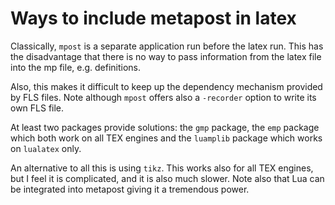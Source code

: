 # Ways to include metapost in latex

Classically, `mpost` is a separate application run before the latex run. 
This has the disadvantage that there is no way to pass information from the latex file 
into the mp file, e.g. definitions. 

Also, this makes it difficult to keep up the dependency mechanism provided by FLS files. 
Note although `mpost` offers also a `-recorder` option to write its own FLS file. 

At least two packages provide solutions: the `gmp` package, the `emp` package 
which both work on all TEX engines 
and the `luamplib` package which works on `lualatex` only. 

An alternative to all this is using `tikz`. 
This works also for all TEX engines, but I feel it is complicated, and it is also much slower. 
Note also that Lua can be integrated into metapost giving it a tremendous power. 
